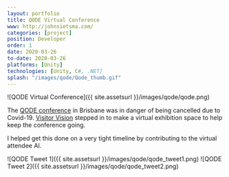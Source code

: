```yaml
---
layout: portfolio
title: QODE Virtual Conference
www: http://johnsietsma.com/
categories: [project]
position: Developer
order: 1
date: 2020-03-26
to-date: 2020-03-26
platforms: [Unity]
technologies: [Unity, C#, .NET]
splash: "/images/qode/Qode_thumb.gif"
---
```


![QODE Virtual Conference]({{ site.assetsurl }}/images/qode/qode.png)

The [QODE conference](https://qodebrisbane.com/) in Brisbane was in danger of being cancelled due to Covid-19. [Visitor Vision](http://visitor.vision/) stepped in to make a virtual exhibition space to help keep the conference going.

I helped get this done on a very tight timeline by contributing to the virtual attendee AI.

![QODE Tweet 1]({{ site.assetsurl }}/images/qode/qode_tweet1.png)
![QODE Tweet 2]({{ site.assetsurl }}/images/qode/qode_tweet2.png)
